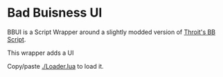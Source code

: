 # Bad Buisness UI
BBUI is a Script Wrapper around a slightly modded version of [Throit's BB Script](https://v3rmillion.net/showthread.php?tid=1141282). 

This wrapper adds a UI

Copy/paste [./Loader.lua](https://github.com/YieldingExploiter/Scripts/blob/main/src/BadBuisness/Loader.lua) to load it.
